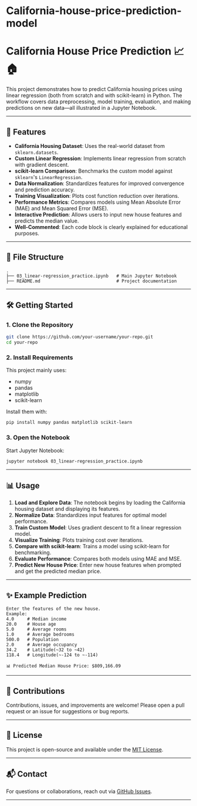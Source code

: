 # California-house-price-prediction-model

# California House Price Prediction 📈🏠

This project demonstrates how to predict California housing prices using linear regression (both from scratch and with scikit-learn) in Python. The workflow covers data preprocessing, model training, evaluation, and making predictions on new data—all illustrated in a Jupyter Notebook.

---

## 🚀 Features

- **California Housing Dataset**: Uses the real-world dataset from `sklearn.datasets`.
- **Custom Linear Regression**: Implements linear regression from scratch with gradient descent.
- **scikit-learn Comparison**: Benchmarks the custom model against `sklearn`'s `LinearRegression`.
- **Data Normalization**: Standardizes features for improved convergence and prediction accuracy.
- **Training Visualization**: Plots cost function reduction over iterations.
- **Performance Metrics**: Compares models using Mean Absolute Error (MAE) and Mean Squared Error (MSE).
- **Interactive Prediction**: Allows users to input new house features and predicts the median value.
- **Well-Commented**: Each code block is clearly explained for educational purposes.

---

## 📁 File Structure

```
.
├── 03_linear-regression_practice.ipynb   # Main Jupyter Notebook
├── README.md                             # Project documentation
```

---

## 🛠️ Getting Started

### 1. Clone the Repository

```bash
git clone https://github.com/your-username/your-repo.git
cd your-repo
```

### 2. Install Requirements

This project mainly uses:
- numpy
- pandas
- matplotlib
- scikit-learn

Install them with:

```bash
pip install numpy pandas matplotlib scikit-learn
```

### 3. Open the Notebook

Start Jupyter Notebook:

```bash
jupyter notebook 03_linear-regression_practice.ipynb
```

---

## 📊 Usage

1. **Load and Explore Data**: The notebook begins by loading the California housing dataset and displaying its features.
2. **Normalize Data**: Standardizes input features for optimal model performance.
3. **Train Custom Model**: Uses gradient descent to fit a linear regression model.
4. **Visualize Training**: Plots training cost over iterations.
5. **Compare with scikit-learn**: Trains a model using scikit-learn for benchmarking.
6. **Evaluate Performance**: Compares both models using MAE and MSE.
7. **Predict New House Price**: Enter new house features when prompted and get the predicted median price.

---

## ✨ Example Prediction

```
Enter the features of the new house.
Example:
4.0     # Median income
20.0    # House age
5.0     # Average rooms
1.0     # Average bedrooms
500.0   # Population
2.0     # Average occupancy
34.2    # Latitude(~32 to ~42)
118.4   # Longitude(~-124 to ~-114)

📊 Predicted Median House Price: $809,166.09
```

---

## 🤝 Contributions

Contributions, issues, and improvements are welcome! Please open a pull request or an issue for suggestions or bug reports.

---

## 📝 License

This project is open-source and available under the [MIT License](LICENSE).

---

## 📬 Contact

For questions or collaborations, reach out via [GitHub Issues](https://github.com/GoLu-Jii/California-house-price-prediction-model/issues).

---
